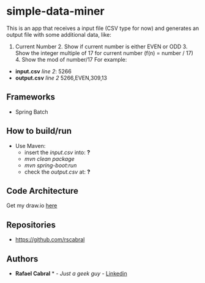 # simple-data-miner
This is an app that receives a input file (CSV type for now) and generates an output file with some additional data, like:
  1. Current Number
	2. Show if current number is either EVEN or ODD
	3. Show the integer multiple of 17 for current number (f(n) = number / 17)
	4. Show the mod of number/17
For example:
  - **input.csv**
   *line 2*: 5266
  - **output.csv**
  *line 2* 5266,EVEN,309,13

## Frameworks
 - Spring Batch

## How to build/run
 - Use Maven: 
   - insert the *input.csv* into: **?**
   - *mvn clean package*
   - *mvn spring-boot:run*
   - check the *output.csv* at: **?**

## Code Architecture
Get my draw.io [here](https://drive.google.com/open?id=1ap8M45Ma9e0CJ4CweRkKaiL1O649jB2m)

## Repositories

 - https://github.com/rscabral
 
## Authors

 * **Rafael Cabral** * - *Just a geek guy* - [Linkedin](https://www.linkedin.com/in/rafael-cabral-9679b498/)
